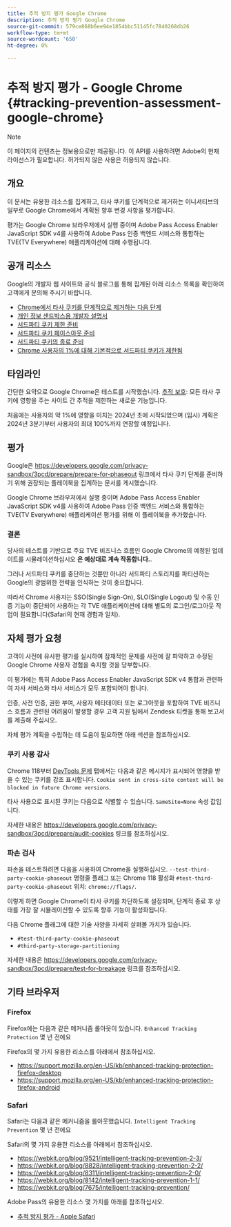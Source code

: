 ```yaml
---
title: 추적 방지 평가 Google Chrome
description: 추적 방지 평가 Google Chrome
source-git-commit: 579ce868b6ee94e1854bbc51145fc7840268db26
workflow-type: tm+mt
source-wordcount: '650'
ht-degree: 0%

---
```


# 추적 방지 평가 - Google Chrome {#tracking-prevention-assessment-google-chrome}

>[!NOTE]
>
>이 페이지의 컨텐츠는 정보용으로만 제공됩니다. 이 API를 사용하려면 Adobe의 현재 라이선스가 필요합니다. 허가되지 않은 사용은 허용되지 않습니다.

## 개요

이 문서는 유용한 리소스를 집계하고, 타사 쿠키를 단계적으로 제거하는 이니셔티브의 일부로 Google Chrome에서 계획된 향후 변경 사항을 평가합니다.

평가는 Google Chrome 브라우저에서 실행 중이며 Adobe Pass Access Enabler JavaScript SDK v4를 사용하여 Adobe Pass 인증 백엔드 서비스와 통합하는 TVE(TV Everywhere) 애플리케이션에 대해 수행됩니다.

## 공개 리소스

Google의 개발자 웹 사이트와 공식 블로그를 통해 집계된 아래 리소스 목록을 확인하여 고객에게 문의해 주시기 바랍니다.

* [Chrome에서 타사 쿠키를 단계적으로 제거하는 다음 단계](https://blog.google/products/chrome/privacy-sandbox-tracking-protection/)
* [개인 정보 샌드박스용 개발자 설명서](https://developers.google.com/privacy-sandbox)
* [서드파티 쿠키 제한 준비](https://developers.google.com/privacy-sandbox/3pcd)
* [서드파티 쿠키 페이스아웃 준비](https://developers.google.com/privacy-sandbox/3pcd/prepare/prepare-for-phaseout)
* [서드파티 쿠키의 종료 준비](https://developers.google.com/privacy-sandbox/blog/cookie-countdown-2023oct)
* [Chrome 사용자의 1%에 대해 기본적으로 서드파티 쿠키가 제한됨](https://developers.google.com/privacy-sandbox/blog/cookie-countdown-2024jan)

## 타임라인

간단한 요약으로 Google Chrome은 테스트를 시작했습니다. [추적 보호](https://privacysandbox.com/): 모든 타사 쿠키에 영향을 주는 사이트 간 추적을 제한하는 새로운 기능입니다.

처음에는 사용자의 약 1%에 영향을 미치는 2024년 초에 시작되었으며 (임시) 계획은 2024년 3분기부터 사용자의 최대 100%까지 연장할 예정입니다.

## 평가

Google은 https://developers.google.com/privacy-sandbox/3pcd/prepare/prepare-for-phaseout 링크에서 타사 쿠키 단계를 준비하기 위해 권장되는 플레이북을 집계하는 문서를 게시했습니다.

Google Chrome 브라우저에서 실행 중이며 Adobe Pass Access Enabler JavaScript SDK v4를 사용하여 Adobe Pass 인증 백엔드 서비스와 통합하는 TVE(TV Everywhere) 애플리케이션 평가를 위해 이 플레이북을 추가했습니다.

### 결론

당사의 테스트를 기반으로 주요 TVE 비즈니스 흐름인 Google Chrome의 예정된 업데이트를 시뮬레이션하십시오 **은 예상대로 계속 작동합니다.**.

그러나 서드파티 쿠키를 중단하는 것뿐만 아니라 서드파티 스토리지를 파티션하는 Google의 광범위한 전략을 인식하는 것이 중요합니다.

따라서 Chrome 사용자는 SSO(Single Sign-On), SLO(Single Logout) 및 수동 인증 기능이 중단되어 사용하는 각 TVE 애플리케이션에 대해 별도의 로그인/로그아웃 작업이 필요합니다(Safari의 현재 경험과 일치).

## 자체 평가 요청

고객이 사전에 유사한 평가를 실시하여 잠재적인 문제를 사전에 잘 파악하고 수정된 Google Chrome 사용자 경험을 숙지할 것을 당부합니다.

이 평가에는 특히 Adobe Pass Access Enabler JavaScript SDK v4 통합과 관련하여 자사 서비스와 타사 서비스가 모두 포함되어야 합니다.

인증, 사전 인증, 권한 부여, 사용자 메타데이터 또는 로그아웃을 포함하여 TVE 비즈니스 흐름과 관련된 어려움이 발생할 경우 고객 지원 팀에서 Zendesk 티켓을 통해 보고서를 제출해 주십시오.

자체 평가 계획을 수립하는 데 도움이 필요하면 아래 섹션을 참조하십시오.

### 쿠키 사용 감사

Chrome 118부터 [DevTools 문제](https://developer.chrome.com/docs/devtools/issues/) 탭에서는 다음과 같은 메시지가 표시되어 영향을 받을 수 있는 쿠키를 강조 표시합니다. `Cookie sent in cross-site context will be blocked in future Chrome versions`.

타사 사용으로 표시된 쿠키는 다음으로 식별할 수 있습니다. `SameSite=None` 속성 값입니다.

자세한 내용은 https://developers.google.com/privacy-sandbox/3pcd/prepare/audit-cookies 링크를 참조하십시오.

### 파손 검사

파손을 테스트하려면 다음을 사용하여 Chrome을 실행하십시오. `--test-third-party-cookie-phaseout` 명령줄 플래그 또는 Chrome 118 활성화 `#test-third-party-cookie-phaseout` 위치: `chrome://flags/`.

이렇게 하면 Google Chrome이 타사 쿠키를 차단하도록 설정되며, 단계적 종료 후 상태를 가장 잘 시뮬레이션할 수 있도록 향후 기능이 활성화됩니다.

다음 Chrome 플래그에 대한 기술 사양을 자세히 살펴볼 가치가 있습니다.

* `#test-third-party-cookie-phaseout`
* `#third-party-storage-partitioning`

자세한 내용은 https://developers.google.com/privacy-sandbox/3pcd/prepare/test-for-breakage 링크를 참조하십시오.

## 기타 브라우저

### Firefox

Firefox에는 다음과 같은 메커니즘 롤아웃이 있습니다. `Enhanced Tracking Protection` 몇 년 전에요

Firefox의 몇 가지 유용한 리소스를 아래에서 참조하십시오.

* https://support.mozilla.org/en-US/kb/enhanced-tracking-protection-firefox-desktop
* https://support.mozilla.org/en-US/kb/enhanced-tracking-protection-firefox-android

### Safari

Safari는 다음과 같은 메커니즘을 롤아웃했습니다. `Intelligent Tracking Prevention` 몇 년 전에요

Safari의 몇 가지 유용한 리소스를 아래에서 참조하십시오.

* https://webkit.org/blog/9521/intelligent-tracking-prevention-2-3/
* https://webkit.org/blog/8828/intelligent-tracking-prevention-2-2/
* https://webkit.org/blog/8311/intelligent-tracking-prevention-2-0/
* https://webkit.org/blog/8142/intelligent-tracking-prevention-1-1/
* https://webkit.org/blog/7675/intelligent-tracking-prevention/

Adobe Pass의 유용한 리소스 몇 가지를 아래를 참조하십시오.

* [추적 방지 평가 - Apple Safari](tracking-prevention-assessment-apple-safari.md)
